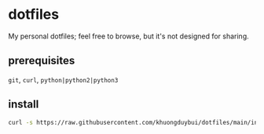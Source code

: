 # dotfiles

My personal dotfiles; feel free to browse, but it's not designed for sharing.

## prerequisites

`git`, `curl`, `python|python2|python3`

## install

```sh
curl -s https://raw.githubusercontent.com/khuongduybui/dotfiles/main/init.sh | sh -
```
